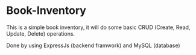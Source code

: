 # Book-Inventory
This is a simple book inventory, it will do some basic CRUD (Create, Read, Update, Delete) operations.

Done by using ExpressJs (backend framwork) and MySQL (database)

